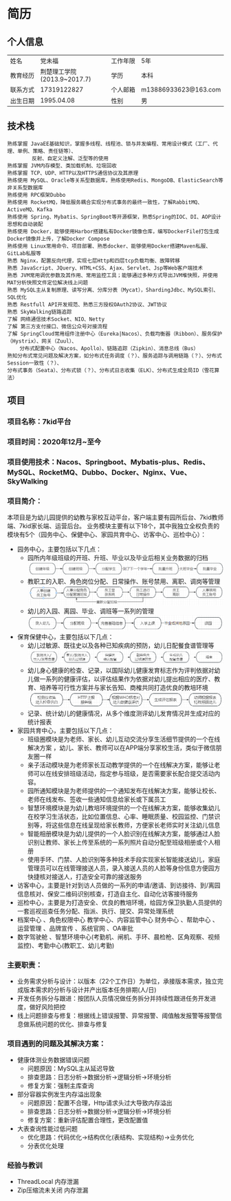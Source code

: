 # 简历

## 个人信息

<table align="center" style="word-break: keep-all;word-wrap:break-word;">
<tr>
    <td>姓名</td>
    <td>党未福</td>
    <td>工作年限</td>
    <td>5年</td></tr>
<tr>
    <td>教育经历</td>
    <td>荆楚理工学院(2013.9~2017.7)</td>
    <td>学历</td>
    <td>本科</td></tr>
<tr>
    <td>联系方式</td>
    <td>17319122827</td>
    <td>个人邮箱</td>
    <td>m13886933623@163.com</td>
</tr>
<tr>
    <td>出生日期</td>
    <td>1995.04.08</td>
    <td>性别</td>
    <td>男</td></tr>
</table>

## 技术栈

[//]: # (【熟悉程度（了解、熟悉、掌握、精通）】【技术点（关键字）】【技术核心点（能干嘛）】【解决的问题（干了啥）】)
```text
熟练掌握 JavaEE基础知识，掌握多线程、线程池、锁与并发编程、常用设计模式（工厂、代理、单例、策略、责任链等）、
        反射、自定义注解、泛型等的使用
熟练掌握 JVM内存模型、类加载机制、垃圾回收
熟练掌握 TCP、UDP、HTTP以及HTTPS通信协议及其原理
熟练使用 MySQL、Oracle等关系型数据库，熟练使用Redis、MongoDB、ElasticSearch等非关系型数据库
熟练使用 RPC框架Dubbo
熟练使用 RocketMQ，降低服务耦合实现分布式事务的最终一致性，了解RabbitMQ、ActiveMQ、Kafka
熟练使用 Spring、Mybatis、SpringBoot等开源框架，熟悉Spring的IOC、DI、AOP设计思想和自动装配
熟练使用 Docker，能够使用Harbor搭建私有Docker镜像仓库，编写DockerFile打包生成Docker镜像并上传，了解Docker Compose
熟练使用 Linux常用命令、项目部署、熟悉docker、能够使用Docker搭建Maven私服、GitLab私服等
熟悉 Nginx，配置反向代理，实现七层Http和四层tcp负载均衡、故障转移
熟悉 JavaScript、JQuery、HTML+CSS、Ajax、Servlet、Jsp等Web客户端技术
熟悉 JVM常用调优参数及其作用、常用监控工具；能够通过多种方式导出JVM堆快照，并使用MAT分析快照文件定位解决线上问题
熟悉 MySQL主从复制原理、读写分离、分库分表（Mycat），ShardingJdbc、MySQL索引、SQL优化
熟悉 Restfull API开发规范、熟悉三方授权OAuth2协议、JWT协议
熟悉 SkyWalking链路追踪
了解 网络通信技术Socket、NIO、Netty
了解 第三方支付接口、微信公众号对接流程
了解 SpringCloud常用组件注册中心（Eureka|Nacos）、负载均衡器（Ribbon）、服务保护（Hystrix）、网关（Zuul）、
    分布式配置中心（Nacos、Apollo）、链路追踪（Zipkin）、消息总线（Bus）
熟知分布式常见问题及解决方案，如分布式任务调度（？）、服务追踪与调用链路（？）、分布式Session一致性（？）、
分布式事务（Seata）、分布式锁（？）、分布式日志收集（ELK）、分布式生成全局ID（雪花算法）
```
[//]: # (网络通信协议？)
[//]: # (通信方式？)
[//]: # (数据格式？)
[//]: # ()
[//]: # (？、rewrite重写机制)
[//]: # (？Consul+upsvnc+Nginx实现动态配置负载均衡)
[//]: # (？了解lvs+keepalived+nginx实现高可用负载集群)
[//]: # ()
[//]: # ()

## 项目
### 项目名称：7kid平台
### 项目时间：2020年12月~至今
### 项目使用技术：Nacos、Springboot、Mybatis-plus、Redis、MySQL、RocketMQ、Dubbo、Docker、Nginx、Vue、SkyWalking
### 项目简介：
本项目是为幼儿园提供的幼教与家校互动平台，客户端主要有园所后台、7kid教师端、7kid家长端、运营后台。
业务模块主要有以下18个，其中我独立全权负责的模块有5个（园务中心、保健中心、家园共育中心、访客中心、巡检中心）：
- 园务中心，主要包括以下几点：
  - 园所内年级班级的开班、升班、毕业以及毕业后相关业务数据的归档
![](./资源/年级班级流程图.png)
  - 教职工的入职、角色岗位分配、日常操作、账号禁用、离职、调岗等管理
![](./资源/教职工管理流程图.png)
  - 幼儿的入园、离园、毕业、调班等一系列的管理
![](./资源/幼儿管理流程图.png)
- 保育保健中心，主要包括以下几点：
  - 幼儿过敏源、既往史以及各种已知疾病的预防，幼儿日配餐食谱管理等
![](./资源/食谱配餐流程图1.png)
  - 幼儿身心健康的检查、记录，以国际幼儿健康发育标志作为评判依据对幼儿做一系列的健康评估，以评估结果作为依据对幼儿提出相应的医疗、教育、培养等可行性方案并与家长告知、商榷共同打造优良的教培环境
![](./资源/健康体测业务流程图.png)
  - 记录、统计幼儿的健康情况，从多个维度测评幼儿发育情况并生成对应的统计报表
- 家园共育中心，主要包括以下几点：
  - 班级圈模块是为老师、家长、幼儿互动交流分享生活细节提供的一个在线解决方案 ，幼儿、家长、教师可以在APP端分享家校生活，类似于微信朋友圈一样
  - 亲子活动模块是为老师家长互动教学提供的一个在线解决方案，能够让老师可以在线安排班级活动，指定参与班级，是否需要家长配合提交活动内容。
  - 园所通知模块是为老师提供的一个通知发布在线解决方案，能够让校长、老师在线发布、签收一些通知信息给家长或下属员工
  - 智慧环境模块是为幼儿教培环境提供的一个在线解决方案，能够收集幼儿在校学习生活状态，比如位置信息、心率、睡眠质量、校园监控、门禁识别等，将这些信息在线呈现给家长教师，方便家长老师实时关注幼儿信息
  - 智能相册模块是为幼儿提供的一个人脸识别在线解决方案，能够通过人脸识别让教师、家长上传至系统的一系列照片自动分配至班级相册或个人相册
  - 使用手环、门禁、人脸识别等多种技术手段实现家长智能接送幼儿，家庭管理员可以在线管理接送人员，录入接送人员的人脸等身份信息方便园方快捷核对接送人，打造安全可靠的接送服务
- 访客中心，主要是针对到访人员做的一系列的申请/邀请、到访接待、到/离园信息核对、保安二维码识别核查，打造自主化、自动化访客接待服务
- 巡检中心，主要是为打造安全、优良的教培环境，给园方保卫执勤人员提供的一套巡视巡查任务分配、指派、执行、提交、异常处理系统
- 档案中心 、角色权限中心 教学中心、内容监管中心 财务中心 、帮助中心 、运营管理 、品牌宣传 、系统官网 、OA审批
- 数字驾驶舱 、智慧环境中心(考勤机、闸机、手环、晨检枪、区角观察、视频监控)、考勤中心(教职工、幼儿考勤)

### 主要职责：
- 业务需求分析与设计：以版本（22个工作日）为单位，承接版本需求，独立完成版本需求的分析与设计并产出版本任务排期(人/日)
- 开发任务拆分与跟进：按团队人员情况做任务拆分并持续性跟进任务开发进度，做好风险把控
- 线上问题排查与修复：根据线上错误报警、异常报警、阈值触发报警等报警信息做系统问题的优化、排查与修复
### 项目遇到的问题及其解决方案：
- 健康体测业务数据错误问题
  - 问题原因：MySQL主从延迟导致
  - 排查思路：日志分析->数据分析->逻辑分析->环境分析
  - 修复方案：强制主库查询
- 部分容器实例发生内存溢出现象
  - 问题原因：配置不合理，Http请求头过大导致内存溢出
  - 排查思路：日志分析->数据分析->逻辑分析->环境分析
  - 修复方案：重新评估配置合理性，更改配置值
- 大表查询性能过低问题
  - 优化思路：代码优化->结构优化(表结构、实现结构)->业务优化
  - 分表优化处理
### 经验与教训
- ThreadLocal 内存泄漏
- Zip压缩流未关闭 内存泄漏